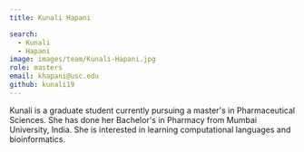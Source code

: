 ```yaml
---
title: Kunali Hapani

search:
  - Kunali
  - Hapani
image: images/team/Kunali-Hapani.jpg
role: masters
email: khapani@usc.edu
github: kunali19 
---
```


Kunali is a graduate student currently pursuing a master's in Pharmaceutical Sciences. She has done her Bachelor's in Pharmacy from Mumbai University, India. She is interested in learning computational languages and bioinformatics.
